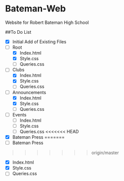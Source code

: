 # Bateman-Web
Website for Robert Bateman High School

##To Do List
- [x] Initial Add of Existing Files
- [ ] Root
  - [x] Index.html
  - [x] Style.css
  - [ ] Queries.css
- [ ] Clubs
  - [x] Index.html
  - [x] Style.css
  - [ ] Queries.css
- [ ] Announcements
  - [x] Index.html
  - [x] Style.css
  - [ ] Queries.css
- [ ] Events
  - [ ] Index.html
  - [ ] Style.css
  - [ ] Queries.css
<<<<<<< HEAD
- [x] Bateman Press
=======
- [ ] Bateman Press
>>>>>>> origin/master
  - [x] Index.html
  - [x] Style.css
  - [ ] Queries.css
